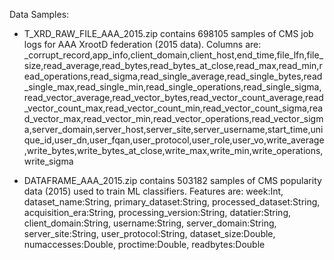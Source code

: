 Data Samples:

- T_XRD_RAW_FILE_AAA_2015.zip contains 698105 samples of CMS job logs for AAA XrootD federation (2015 data).
Columns are:
_corrupt_record,app_info,client_domain,client_host,end_time,file_lfn,file_size,read_average,read_bytes,read_bytes_at_close,read_max,read_min,read_operations,read_sigma,read_single_average,read_single_bytes,read_single_max,read_single_min,read_single_operations,read_single_sigma,read_vector_average,read_vector_bytes,read_vector_count_average,read_vector_count_max,read_vector_count_min,read_vector_count_sigma,read_vector_max,read_vector_min,read_vector_operations,read_vector_sigma,server_domain,server_host,server_site,server_username,start_time,unique_id,user_dn,user_fqan,user_protocol,user_role,user_vo,write_average,write_bytes,write_bytes_at_close,write_max,write_min,write_operations,write_sigma

- DATAFRAME_AAA_2015.zip contains 503182 samples of CMS popularity data (2015) used to train ML classifiers.
Features are:
week:Int, dataset_name:String, primary_dataset:String, processed_dataset:String, acquisition_era:String, processing_version:String, datatier:String, client_domain:String, username:String, server_domain:String, server_site:String, user_protocol:String, dataset_size:Double, numaccesses:Double, proctime:Double, readbytes:Double
